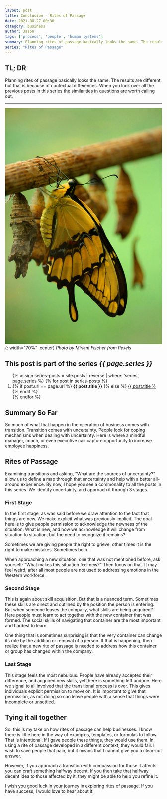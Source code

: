 ```yaml
---
layout: post
title: Conclusion - Rites of Passage
date: 2021-08-27 00:30
category: business
author: Jason
tags: ['process', 'people', 'human systems']
summary: Planning rites of passage basically looks the same. The results are different, but that is because of contextual differences. When you look over all the previous posts in this series the similarities in questions are worth calling out.
series: "Rites of Passage"
---
```


## TL; DR

Planning rites of passage basically looks the same. The results are different, but that is because of contextual differences. When you look over all the previous posts in this series the similarities in questions are worth calling out.

---

![Butterfly and Pupa](/assets/img/posts/2021/08/pexels-miriam-fischer-2671074.jpg){: width="70%" .center}
_Photo by Miriam Fischer from Pexels_

<aside class="series">
  <h2>This post is part of the series <em>{{ page.series }}</em></h2>
  <ol>
    {% assign series-posts = site.posts | reverse | where: 'series', page.series %}
    {% for post in series-posts %}
    <li>
      {% if post.url == page.url %}
      <strong>{{ post.title }}</strong>
      {% else %}
      <a href="{{ site.baseurl }}{{ post.url }}">{{ post.title }}</a>
      {% endif %}
    </li>
    {% endfor %}
  </ol>
</aside>

## Summary So Far

So much of what that happen in the operation of business comes with transition. Transition comes with uncertainty. People look for coping mechanisms when dealing with uncertainty. Here is where a mindful manager, coach, or even executive can capture opportunity to increase employee happiness.

## Rites of Passage

Examining transitions and asking, "What are the sources of uncertainty?" allow us to define a map through that uncertainty and help with a better all-around experience. By now, I hope you see a commonality to all the posts in this series. We identify uncertainty, and approach it through 3 stages.

### First Stage

In the first stage, as was said before we draw attention to the fact that things are new. We make explicit what was previously implicit. The goal here is to give people permission to acknowledge the newness of the situation. What is new, and how we acknowledge it will change from situation to situation, but the need to recognize it remains?

Sometimes we are giving people the right to grieve, other times it is the right to make mistakes. Sometimes both.

When approaching a new situation, one that was not mentioned before, ask yourself: "What makes this situation feel new?" Then focus on that. It may feel weird, after all most people are not used to addressing emotions in the Western workforce.

### Second Stage

This is again about skill acquisition. But that is a nuanced term. Sometimes these skills are direct and outlined by the position the person is entering. But when someone leaves the company, what skills are being acquired? Here people must learn to act together with the new container that was formed. The social skills of navigating that container are the most important and hardest to learn.

One thing that is sometimes surprising is that the very container can change its role by the addition or removal of a person. If that is happening, then realize that a new rite of passage is needed to address how this container or group has changed within the company.

### Last Stage

This stage feels the most nebulous. People have already accepted their difference, and acquired new skills, yet there is something left undone. Here we signal to all involved that the transitional process is over. This gives individuals explicit permission to move on. It is important to give that permission, as not doing so can leave people with a sense that things were incomplete or unsettled.

## Tying it all together

So, this is my take on how rites of passage can help businesses. I know there is little here in the way of examples, templates, or formulas to follow. That is intentional. If I gave people these things, they would use them. In using a rite of passage developed in a different context, they would fail. I wish to save people that pain, but it means that I cannot give you a clear-cut answer.

However, if you approach a transition with compassion for those it affects you can craft something halfway decent. If you then take that halfway decent idea to those affected by it, they might be able to help you refine it.

I wish you good luck in your journey in exploring rites of passage. If you have success, I would love to hear about it.
